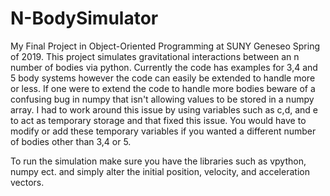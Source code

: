 # N-BodySimulator


My Final Project in Object-Oriented Programming at SUNY Geneseo Spring of 2019. This project simulates gravitational interactions between an n number of bodies via python. Currently the code has examples for 3,4 and 5 body systems however the code can easily be extended to handle more or less. If one were to extend the code to handle more bodies beware of a confusing bug in numpy that isn't allowing values to be stored in a numpy array. I had to work around this issue by using variables such as c,d, and e to act as temporary storage and that fixed this issue. You would have to modify or add these temporary variables if you wanted a different number of bodies other than 3,4 or 5.

To run the simulation make sure you have the libraries such as vpython, numpy ect. and simply alter the initial position, velocity, and acceleration vectors.
